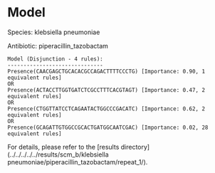 
# Model

Species: klebsiella pneumoniae

Antibiotic: piperacillin_tazobactam

```
Model (Disjunction - 4 rules):
------------------------------
Presence(CAACGAGCTGCACACGCCAGACTTTTCCCTG) [Importance: 0.90, 1 equivalent rules]
OR
Presence(ACTACCTTGGTGATCTCGCCTTTCACGTAGT) [Importance: 0.47, 2 equivalent rules]
OR
Presence(CTGGTTATCCTCAGAATACTGGCCCGACATC) [Importance: 0.62, 2 equivalent rules]
OR
Presence(GCAGATTGTGGCCGCACTGATGGCAATCGAC) [Importance: 0.02, 28 equivalent rules]

```

For details, please refer to the [results directory](../../../../../results/scm_b/klebsiella pneumoniae/piperacillin_tazobactam/repeat_1/).

